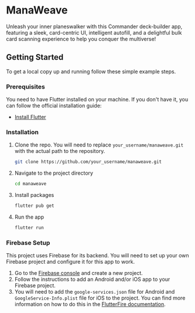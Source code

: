 # ManaWeave

Unleash your inner planeswalker with this Commander deck-builder app, featuring a sleek, card-centric UI, intelligent autofill, and a delightful bulk card scanning experience to help you conquer the multiverse!

## Getting Started

To get a local copy up and running follow these simple example steps.

### Prerequisites

You need to have Flutter installed on your machine. If you don't have it, you can follow the official installation guide:

*   [Install Flutter](https://docs.flutter.dev/get-started/install)

### Installation

1.  Clone the repo. You will need to replace `your_username/manaweave.git` with the actual path to the repository.
    ```sh
    git clone https://github.com/your_username/manaweave.git
    ```
2.  Navigate to the project directory
    ```sh
    cd manaweave
    ```
3.  Install packages
    ```sh
    flutter pub get
    ```
4.  Run the app
    ```sh
    flutter run
    ```

### Firebase Setup

This project uses Firebase for its backend. You will need to set up your own Firebase project and configure it for this app to work.

1.  Go to the [Firebase console](https://console.firebase.google.com/) and create a new project.
2.  Follow the instructions to add an Android and/or iOS app to your Firebase project.
3.  You will need to add the `google-services.json` file for Android and `GoogleService-Info.plist` file for iOS to the project. You can find more information on how to do this in the [FlutterFire documentation](https://firebase.flutter.dev/docs/overview).
